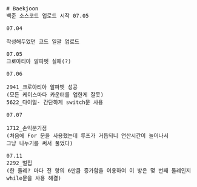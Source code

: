 <pre>
# Baekjoon
백준 소스코드 업로드 시작 07.05

07.04

작성해두었던 코드 일괄 업로드

07.05
크로아티아 알파벳 실패(?)

07.06

2941_크로아티아 알파벳 성공
(모든 케이스마다 카운터를 업한게 잘못)
5622_다이얼- 간단하게 switch문 사용

07.07

1712_손익분기점
(처음에 For 문을 사용했는데 루프가 거듭되니 연산시간이 늘어나서
그냥 나누기를 써서 풀었다)

07.11
2292_벌집
(한 둘레? 마다 전 항의 6만큼 증가함을 이용하여 이 방은 몇 번째 둘레인지 
while문을 사용 해결)

</pre>
